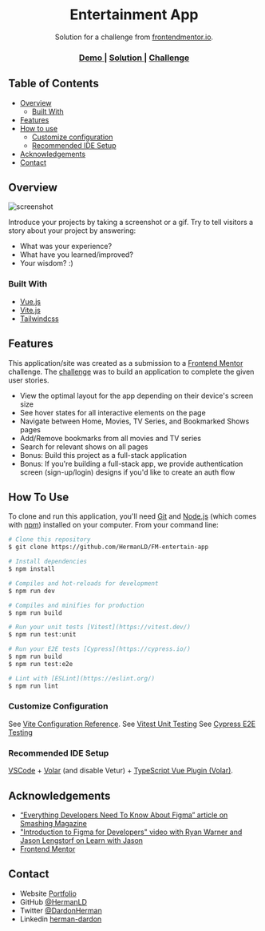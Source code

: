 <!-- Please update value in the {}  -->

<h1 align="center">Entertainment App</h1>

<div align="center">
   Solution for a challenge from  <a href="https://www.frontendmentor.io" target="_blank">frontendmentor.io</a>.
</div>

<div align="center">
  <h3>
    <a href="https://fm-entertain-app.vercel.app/">
      Demo
    </a>
    <span> | </span>
    <a href="https://github.com/HermanLD/FM-entertain-app">
      Solution
    </a>
    <span> | </span>
    <a href="https://www.frontendmentor.io/challenges/entertainment-web-app-J-UhgAW1X">
      Challenge
    </a>
  </h3>
</div>

<!-- TABLE OF CONTENTS -->

## Table of Contents

- [Overview](#overview)
  - [Built With](#built-with)
- [Features](#features)
- [How to use](#how-to-use)
  - [Customize configuration](#customize-configuration)
  - [Recommended IDE Setup](#recommended-ide-setup)
- [Acknowledgements](#acknowledgements)
- [Contact](#contact)

<!-- OVERVIEW -->

## Overview

![screenshot](https://learning-center.homesciencetools.com/wp-content/uploads/learn-about-gears-thumbnail.jpg)

Introduce your projects by taking a screenshot or a gif. Try to tell visitors a story about your project by answering:

- What was your experience?
- What have you learned/improved?
- Your wisdom? :)

### Built With

<!-- This section should list any major frameworks that you built your project using. Here are a few examples.-->

- [Vue.js](https://vuejs.org/)
- [Vite.js](https://vitejs.dev/)
- [Tailwindcss](https://tailwindcss.com/)

## Features

<!-- List the features of your application or follow the template. Don't share the figma file here :) -->

This application/site was created as a submission to a [Frontend Mentor](https://www.frontendmentor.io/challenges) challenge. The [challenge](https://www.frontendmentor.io/challenges/entertainment-web-app-J-UhgAW1X) was to build an application to complete the given user stories.

- View the optimal layout for the app depending on their device's screen size
- See hover states for all interactive elements on the page
- Navigate between Home, Movies, TV Series, and Bookmarked Shows pages
- Add/Remove bookmarks from all movies and TV series
- Search for relevant shows on all pages
- Bonus: Build this project as a full-stack application
- Bonus: If you're building a full-stack app, we provide authentication screen (sign-up/login) designs if you'd like to create an auth flow

## How To Use

To clone and run this application, you'll need [Git](https://git-scm.com) and [Node.js](https://nodejs.org/en/download/) (which comes with [npm](http://npmjs.com)) installed on your computer. From your command line:

```bash
# Clone this repository
$ git clone https://github.com/HermanLD/FM-entertain-app

# Install dependencies
$ npm install

# Compiles and hot-reloads for development
$ npm run dev

# Compiles and minifies for production
$ npm run build

# Run your unit tests [Vitest](https://vitest.dev/)
$ npm run test:unit

# Run your E2E tests [Cypress](https://cypress.io/)
$ npm run build
$ npm run test:e2e

# Lint with [ESLint](https://eslint.org/)
$ npm run lint

```

### Customize Configuration

See [Vite Configuration Reference](https://vitejs.dev/config/).
See [Vitest Unit Testing](https://vitest.dev/config/)
See [Cypress E2E Testing](https://docs.cypress.io/guides/references/configuration)

### Recommended IDE Setup

[VSCode](https://code.visualstudio.com/) + [Volar](https://marketplace.visualstudio.com/items?itemName=johnsoncodehk.volar) (and disable Vetur) + [TypeScript Vue Plugin (Volar)](https://marketplace.visualstudio.com/items?itemName=johnsoncodehk.vscode-typescript-vue-plugin).

## Acknowledgements

<!-- This section should list any articles or add-ons/plugins that helps you to complete the project. This is optional but it will help you in the future. For example: -->

- [“Everything Developers Need To Know About Figma” article on Smashing Magazine](https://www.smashingmagazine.com/2020/09/figma-developers-guide/)
- ["Introduction to Figma for Developers" video with Ryan Warner and Jason Lengstorf on Learn with Jason](https://www.learnwithjason.dev/introduction-to-figma-for-developers)
- [Frontend Mentor](https://www.frontendmentor.io/)

## Contact

- Website [Portfolio](https://portfolio-olive-alpha.vercel.app/)
- GitHub [@HermanLD](https://github.com/HermanLD/)
- Twitter [@DardonHerman](https://twitter.com/DardonHerman/)
- Linkedin [herman-dardon](https://www.linkedin.com/in/herman-dardon/)
